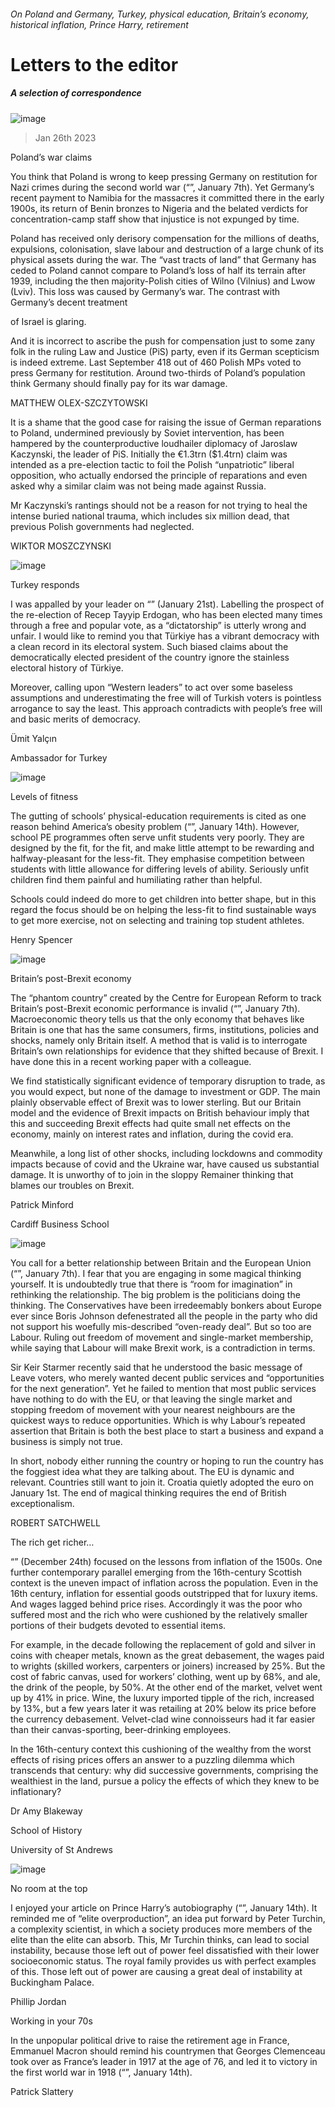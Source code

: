 ###### On Poland and Germany, Turkey, physical education, Britain’s economy, historical inflation, Prince Harry, retirement
# Letters to the editor 
##### A selection of correspondence 
![image](images/20230107_EUP003.jpg) 
> Jan 26th 2023 

Poland’s war claims
You think that Poland is wrong to keep pressing Germany on restitution for Nazi crimes during the second world war (“”, January 7th). Yet Germany’s recent payment to Namibia for the massacres it committed there in the early 1900s, its return of Benin bronzes to Nigeria and the belated verdicts for concentration-camp staff show that injustice is not expunged by time. 
Poland has received only derisory compensation for the millions of deaths, expulsions, colonisation, slave labour and destruction of a large chunk of its physical assets during the war. The “vast tracts of land” that Germany has ceded to Poland cannot compare to Poland’s loss of half its terrain after 1939, including the then majority-Polish cities of Wilno (Vilnius) and Lwow (Lviv). This loss was caused by Germany’s war. The contrast with Germany’s decent treatment 
of Israel is glaring. 
And it is incorrect to ascribe the push for compensation just to some zany folk in the ruling Law and Justice (PiS) party, even if its German scepticism is indeed extreme. Last September 418 out of 460 Polish MPs voted to press Germany for restitution. Around two-thirds of Poland’s population think Germany should finally pay for its war damage.
MATTHEW OLEX-SZCZYTOWSKI

It is a shame that the good case for raising the issue of German reparations to Poland, undermined previously by Soviet intervention, has been hampered by the counterproductive loudhailer diplomacy of Jaroslaw Kaczynski, the leader of PiS. Initially the €1.3trn ($1.4trn) claim was intended as a pre-election tactic to foil the Polish “unpatriotic” liberal opposition, who actually endorsed the principle of reparations and even asked why a similar claim was not being made against Russia.
Mr Kaczynski’s rantings should not be a reason for not trying to heal the intense buried national trauma, which includes six million dead, that previous Polish governments had neglected. 
WIKTOR MOSZCZYNSKI

![image](images/20230121_LDD002.jpg) 

Turkey responds
I was appalled by your leader on “” (January 21st). Labelling the prospect of the re-election of Recep Tayyip Erdogan, who has been elected many times through a free and popular vote, as a “dictatorship” is utterly wrong and unfair. I would like to remind you that Türkiye has a vibrant democracy with a clean record in its electoral system. Such biased claims about the democratically elected president of the country ignore the stainless electoral history of Türkiye.
Moreover, calling upon “Western leaders” to act over some baseless assumptions and underestimating the free will of Turkish voters is pointless arrogance to say the least. This approach contradicts with people’s free will and basic merits of democracy.
Ümit Yalçın
Ambassador for Turkey

![image](images/20230114_USP003.jpg) 

Levels of fitness
The gutting of schools’ physical-education requirements is cited as one reason behind America’s obesity problem (“”, January 14th). However, school PE programmes often serve unfit students very poorly. They are designed by the fit, for the fit, and make little attempt to be rewarding and halfway-pleasant for the less-fit. They emphasise competition between students with little allowance for differing levels of ability. Seriously unfit children find them painful and humiliating rather than helpful. 
Schools could indeed do more to get children into better shape, but in this regard the focus should be on helping the less-fit to find sustainable ways to get more exercise, not on selecting and training top student athletes. 
Henry Spencer

![image](images/20230107_BRD001.jpg) 

Britain’s post-Brexit economy
The “phantom country” created by the Centre for European Reform to track Britain’s post-Brexit economic performance is invalid (“”, January 7th). Macroeconomic theory tells us that the only economy that behaves like Britain is one that has the same consumers, firms, institutions, policies and shocks, namely only Britain itself. A method that is valid is to interrogate Britain’s own relationships for evidence that they shifted because of Brexit. I have done this in a recent working paper with a colleague. 
We find statistically significant evidence of temporary disruption to trade, as you would expect, but none of the damage to investment or GDP. The main plainly observable effect of Brexit was to lower sterling. But our Britain model and the evidence of Brexit impacts on British behaviour imply that this and succeeding Brexit effects had quite small net effects on the economy, mainly on interest rates and inflation, during the covid era. 
Meanwhile, a long list of other shocks, including lockdowns and commodity impacts because of covid and the Ukraine war, have caused us substantial damage. It is unworthy of  to join in the sloppy Remainer thinking that blames our troubles on Brexit.
Patrick Minford
Cardiff Business School
![image](images/20230107_LDD001.jpg) 

You call for a better relationship between Britain and the European Union (“”, January 7th). I fear that you are engaging in some magical thinking yourself. It is undoubtedly true that there is “room for imagination” in rethinking the relationship. The big problem is the politicians doing the thinking. The Conservatives have been irredeemably bonkers about Europe ever since Boris Johnson defenestrated all the people in the party who did not support his woefully mis-described “oven-ready deal”. But so too are Labour. Ruling out freedom of movement and single-market membership, while saying that Labour will make Brexit work, is a contradiction in terms. 
Sir Keir Starmer recently said that he understood the basic message of Leave voters, who merely wanted decent public services and “opportunities for the next generation”. Yet he failed to mention that most public services have nothing to do with the EU, or that leaving the single market and stopping freedom of movement with your nearest neighbours are the quickest ways to reduce opportunities. Which is why Labour’s repeated assertion that Britain is both the best place to start a business and expand a business is simply not true. 
In short, nobody either running the country or hoping to run the country has the foggiest idea what they are talking about. The EU is dynamic and relevant. Countries still want to join it. Croatia quietly adopted the euro on January 1st. The end of magical thinking requires the end of British exceptionalism.
ROBERT SATCHWELL

The rich get richer…
“” (December 24th) focused on the lessons from inflation of the 1500s. One further contemporary parallel emerging from the 16th-century Scottish context is the uneven impact of inflation across the population. Even in the 16th century, inflation for essential goods outstripped that for luxury items. And wages lagged behind price rises. Accordingly it was the poor who suffered most and the rich who were cushioned by the relatively smaller portions of their budgets devoted to essential items. 
For example, in the decade following the replacement of gold and silver in coins with cheaper metals, known as the great debasement, the wages paid to wrights (skilled workers, carpenters or joiners) increased by 25%. But the cost of fabric canvas, used for workers’ clothing, went up by 68%, and ale, the drink of the people, by 50%. At the other end of the market, velvet went up by 41% in price. Wine, the luxury imported tipple of the rich, increased by 13%, but a few years later it was retailing at 20% below its price before the currency debasement. Velvet-clad wine connoisseurs had it far easier than their canvas-sporting, beer-drinking employees. 
In the 16th-century context this cushioning of the wealthy from the worst effects of rising prices offers an answer to a puzzling dilemma which transcends that century: why did successive governments, comprising the wealthiest in the land, pursue a policy the effects of which they knew to be inflationary? 
Dr Amy Blakeway
School of History
University of St Andrews

![image](images/20230114_BRP502.jpg) 

No room at the top
I enjoyed your article on Prince Harry’s autobiography (“”, January 14th). It reminded me of “elite overproduction”, an idea put forward by Peter Turchin, a complexity scientist, in which a society produces more members of the elite than the elite can absorb. This, Mr Turchin thinks, can lead to social instability, because those left out of power feel dissatisfied with their lower socioeconomic status. The royal family provides us with perfect examples of this. Those left out of power are causing a great deal of instability at Buckingham Palace. 
Phillip Jordan

Working in your 70s
In the unpopular political drive to raise the retirement age in France, Emmanuel Macron should remind his countrymen that Georges Clemenceau took over as France’s leader in 1917 at the age of 76, and led it to victory in the first world war in 1918 (“”, January 14th).
Patrick Slattery

